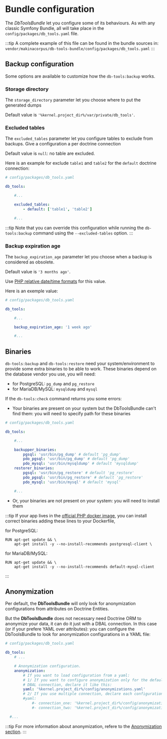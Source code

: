 # Bundle configuration

The *DbToolsBundle* let you configure some of its behaviours. As with any classic Symfony Bundle,
all will take place in the `config/packages/db_tools.yaml` file.

:::tip
A complete example of this file can be found in the bundle sources in: `vendor/makinacorpus/db-tools-bundle/config/packages/db_tools.yaml`
:::

## Backup configuration

Some options are available to customize how the `db-tools:backup` works.

### Storage directory

The `storage_directory` parameter let you choose where to put the generated dumps

Default value is `'%kernel.project_dir%/var/private/db_tools'`.

### Excluded tables

The `excluded_tables` parameter let you configure tables to exclude from backups. Give a configuration a
per doctrine connection

Default value is `null`: no table are excluded.

Here is an example for exclude `table1` and `table2` for the `default` doctrine connection:

```yml
# config/packages/db_tools.yaml

db_tools:

    #...

    excluded_tables:
        - default: ['table1', 'table2']

    #...
```

:::tip
Note that you can override this configuration while running the `db-tools:backup` command using
the `--excluded-tables` option.
:::

### Backup expiration age

The `backup_expiration_age` parameter let you choose when a backup is considered as obsolete.

Default value is `'3 months ago'`.

Use [PHP relative date/time formats](https://www.php.net/manual/en/datetime.formats.relative.php) for this value.

Here is an exemple value:

```yml
# config/packages/db_tools.yaml

db_tools:

    #...

    backup_expiration_age: '1 week ago'

    #...
```

## Binaries

`db-tools:backup` and `db-tools:restore` need your system/environment to provide some extra binaries to be able to work.
These binaries depend on the database vendor you use, you will need:
* for PostgreSQL: `pg_dump` and `pg_restore`
* for MariaDB/MySQL: `mysqldump` and `mysql`

If the `db-tools:check` command returns you some errors:
 * Your binaries are present on your system but the DbToolsBundle can't find them: you will need to specify path for these binaries
  ```yml
  # config/packages/db_tools.yaml

  db_tools:

      #...

      backupper_binaries:
          pgsql: 'usr/bin/pg_dump' # default 'pg_dump'
          pdo_pgsql: 'usr/bin/pg_dump' # default 'pg_dump'
          pdo_mysql: 'usr/bin/mysqldump' # default 'mysqldump'
      restorer_binaries:
          pgsql: 'usr/bin/pg_restore' # default 'pg_restore'
          pdo_pgsql: 'usr/bin/pg_restore' # default 'pg_restore'
          pdo_mysql: 'usr/bin/mysql' # default 'mysql'

      #...
  ```
 * Or, your binaries are not present on your system: you will need to install them



:::tip
If your app lives in the [official PHP docker image](https://hub.docker.com/_/php/),
you can install correct binaries adding these lines to your Dockerfile,

for PostgreSQL:

```
RUN apt-get update && \
    apt-get install -y --no-install-recommends postgresql-client \
```

for MariaDB/MySQL:

```
RUN apt-get update && \
    apt-get install -y --no-install-recommends default-mysql-client
```
:::

## Anonymization

Per default, the **DbToolsBundle** will only look for anonymization configurations from attributes on Doctrine Entities.

But the **DbToolsBundle** does not necessary need Doctrine ORM to anonymize your data, it can do it just with a DBAL connection.
In this case (or if your prefere YAML over attributes): you can configure the DbToolsBundle to look for anonymization
configurations in a YAML file:

```yml
# config/packages/db_tools.yaml

db_tools:
    # ...

    # Anonymization configuration.
    anonymization:
        # If you want to load configuration from a yaml:
        # 1/ If you want to configure anonymization only for the default
        # DBAL connection, declare it like this:
        yaml: '%kernel.project_dir%/config/anonymizations.yaml'
        # 2/ If you use multiple connection, declare each configuration like this:
        #yaml:
            #- connection_one: '%kernel.project_dir%/config/anonymizations/connection_one.yaml'
            #- connection_two: '%kernel.project_dir%/config/anonymizations/connection_two.yaml'

  #...
```

:::tip
For more information about anonymization, refere to the [Anonymization section](/anonymization/essentials).
:::

